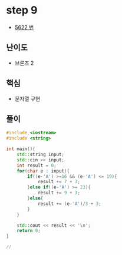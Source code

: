 # step 9
- [5622 번](https://www.acmicpc.net/problem/5622)
## 난이도
- 브론즈 2
## 핵심
- 문자열 구현

## 풀이
```c++
#include <iostream>
#include <string>

int main(){
    std::string input;
    std::cin >> input;
    int result = 0;
    for(char e : input){
        if((e-'A') >=16 && (e-'A') <= 19){
            result += 7 + 3;
        }else if((e-'A') >= 23){
            result += 9 + 3;
        }else{
            result += (e-'A')/3 + 3;
        }
    }

    std::cout << result << '\n';
    return 0;
}

// 
```